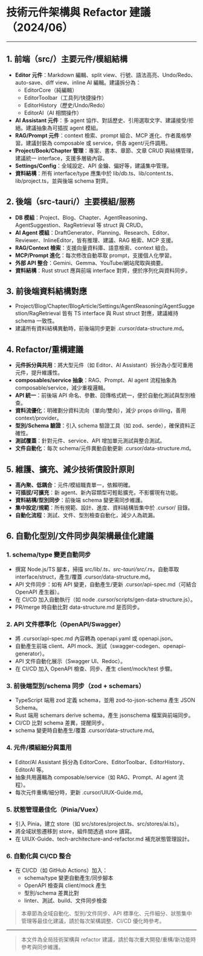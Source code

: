 # 技術元件架構與 Refactor 建議（2024/06）

---

## 1. 前端（src/）主要元件/模組結構

- **Editor 元件**：Markdown 編輯、split view、行號、語法高亮、Undo/Redo、auto-save、diff view、inline AI 編輯。建議拆分為：
  - EditorCore（純編輯）
  - EditorToolbar（工具列/快捷操作）
  - EditorHistory（歷史/Undo/Redo）
  - EditorAI（AI 相關操作）
- **AI Assistant 元件**：多 agent 協作、對話歷史、引用選取文字、建議接受/拒絕。建議抽象為可插拔 agent 模組。
- **RAG/Prompt 元件**：context 檢索、prompt 組合、MCP 進化、作者風格學習。建議封裝為 composable 或 service，供各 agent/元件調用。
- **Project/Book/Chapter 管理**：專案、書本、章節、文章 CRUD 與結構管理，建議統一 interface，支援多層級內容。
- **Settings/Config**：全域設定、API 金鑰、偏好等，建議集中管理。
- **資料結構**：所有 interface/type 應集中於 lib/db.ts、lib/content.ts、lib/project.ts，並與後端 schema 對齊。

## 2. 後端（src-tauri/）主要模組/服務

- **DB 模組**：Project、Blog、Chapter、AgentReasoning、AgentSuggestion、RagRetrieval 等 struct 與 CRUD。
- **AI Agent 模組**：DraftGenerator、Planning、Research、Editor、Reviewer、InlineEditor，皆有推理、建議、RAG 檢索、MCP 支援。
- **RAG/Context 檢索**：支援向量資料庫、語意檢索、context 組合。
- **MCP/Prompt 進化**：每次修改自動萃取 prompt，支援個人化學習。
- **外部 API 整合**：Gemini、Gemma、YouTube/網站爬取與摘要。
- **資料結構**：Rust struct 應與前端 interface 對齊，便於序列化與資料同步。

## 3. 前後端資料結構對應

- Project/Blog/Chapter/BlogArticle/Settings/AgentReasoning/AgentSuggestion/RagRetrieval 皆有 TS interface 與 Rust struct 對應，建議維持 schema 一致性。
- 建議所有資料結構異動時，前後端同步更新 .cursor/data-structure.md。

## 4. Refactor/重構建議

- **元件拆分與共用**：將大型元件（如 Editor、AI Assistant）拆分為小型可重用元件，提升維護性。
- **composables/service 抽象**：RAG、Prompt、AI agent 流程抽象為 composable/service，減少重複邏輯。
- **API 統一**：前後端 API 命名、參數、回傳格式統一，便於自動化測試與型別檢查。
- **資料流優化**：明確劃分資料流向（單向/雙向），減少 props drilling，善用 context/provider。
- **型別/Schema 驗證**：引入 schema 驗證工具（如 zod、serde），確保資料正確性。
- **測試覆蓋**：針對元件、service、API 增加單元測試與整合測試。
- **文件自動化**：每次 schema/元件異動自動更新 .cursor/data-structure.md。

## 5. 維護、擴充、減少技術債設計原則

- **高內聚、低耦合**：元件/模組職責單一，依賴明確。
- **可插拔/可擴充**：新 agent、新內容類型可輕鬆擴充，不影響現有功能。
- **資料結構/型別同步**：前後端 schema 變更需同步維護。
- **集中設定/規範**：所有規範、設計、進度、資料結構皆集中於 .cursor/ 目錄。
- **自動化流程**：測試、文件、型別檢查自動化，減少人為疏漏。

## 6. 自動化型別/文件同步與架構最佳化建議

### 1. schema/type 變更自動同步
- 撰寫 Node.js/TS 腳本，掃描 src/lib/*.ts、src-tauri/src/*.rs，自動萃取 interface/struct，產生/覆蓋 .cursor/data-structure.md。
- API 文件同步：如有 API 變更，自動產生/更新 .cursor/api-spec.md（可結合 OpenAPI 產生器）。
- 在 CI/CD 加入自動執行（如 node .cursor/scripts/gen-data-structure.js）。
- PR/merge 時自動比對 data-structure.md 是否同步。

### 2. API 文件標準化（OpenAPI/Swagger）
- 將 .cursor/api-spec.md 內容轉為 openapi.yaml 或 openapi.json。
- 自動產生前端 client、API mock、測試（swagger-codegen、openapi-generator）。
- API 文件自動化展示（Swagger UI、Redoc）。
- 在 CI/CD 加入 OpenAPI 檢查、同步、產生 client/mock/test 步驟。

### 3. 前後端型別/schema 同步（zod + schemars）
- TypeScript 端用 zod 定義 schema，並用 zod-to-json-schema 產生 JSON Schema。
- Rust 端用 schemars derive schema，產生 jsonschema 檔案與前端同步。
- CI/CD 比對 schema 差異，提醒同步。
- schema 變更時自動產生/覆蓋 .cursor/data-structure.md。

### 4. 元件/模組細分與重用
- Editor/AI Assistant 拆分為 EditorCore、EditorToolbar、EditorHistory、EditorAI 等。
- 抽象共用邏輯為 composable/service（如 RAG、Prompt、AI agent 流程）。
- 每次元件重構/細分時，更新 .cursor/UIUX-Guide.md。

### 5. 狀態管理最佳化（Pinia/Vuex）
- 引入 Pinia，建立 store（如 src/stores/project.ts、src/stores/ai.ts）。
- 將全域狀態遷移到 store，組件間透過 store 讀寫。
- 在 UIUX-Guide、tech-architecture-and-refactor.md 補充狀態管理設計。

### 6. 自動化與 CI/CD 整合
- 在 CI/CD（如 GitHub Actions）加入：
  - schema/type 變更自動產生/同步腳本
  - OpenAPI 檢查與 client/mock 產生
  - 型別/schema 差異比對
  - linter、測試、build、文件同步檢查

> 本章節為全域自動化、型別/文件同步、API 標準化、元件細分、狀態集中管理等最佳化建議，請於每次架構調整、CI/CD 優化時參考。

---

> 本文件為全局技術架構與 refactor 建議，請於每次重大開發/重構/新功能時參考與同步維護。 